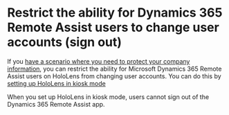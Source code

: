 

# Restrict the ability for Dynamics 365 Remote Assist users to change user accounts (sign out)

If you [have a scenario where you need to protect your company information](restricted-mode-overview.md), you can restrict the ability for Microsoft Dynamics 365 Remote Assist users on HoloLens from changing user accounts. You can do this by [setting up HoloLens in kiosk mode](https://docs.microsoft.com/hololens/hololens-kiosk?tabs=uisak%2Cnonaadlogon)

When you set up HoloLens in kiosk mode, users cannot sign out of the Dynamics 365 Remote Assist app. 
